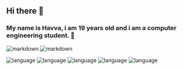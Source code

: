 ## Hi there 👋
### My name is Havva, i am 19 years old and i am a computer engineering student. :slightly_smiling_face:

![markdown](https://img.shields.io/badge/Visual_Studio_Code-0078D4?style=for-the-badge&logo=visual%20studio%20code&logoColor=white)
![markdown](https://img.shields.io/badge/Visual_Studio-5C2D91?style=for-the-badge&logo=visual%20studio&logoColor=white)


![language](https://img.shields.io/badge/C%2B%2B-00599C?style=for-the-badge&logo=c%2B%2B&logoColor=white) ![language](https://img.shields.io/badge/Python-FFD43B?style=for-the-badge&logo=python&logoColor=blue)
![language](https://github-readme-stats.vercel.app/api/top-langs/?username={havvabzkrtt}) 
![language]( )
![language]( )

<!--
**havvabzkrtt/havvabzkrtt** is a ✨ _special_ ✨ repository because its `README.md` (this file) appears on your GitHub profile.

Here are some ideas to get you started:

- 🔭 I’m currently working on ...
- 🌱 I’m currently learning ...
- 👯 I’m looking to collaborate on ...
- 🤔 I’m looking for help with ...
- 💬 Ask me about ...
- 📫 How to reach me: ...
- 😄 Pronouns: ...
- ⚡ Fun fact: ...
-->
